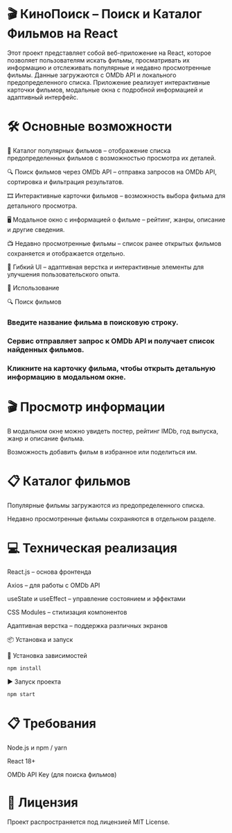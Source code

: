 # 🎬 КиноПоиск – Поиск и Каталог Фильмов на React

Этот проект представляет собой веб-приложение на React, которое позволяет пользователям искать фильмы, просматривать их информацию и отслеживать популярные и недавно просмотренные фильмы. Данные загружаются с OMDb API и локального предопределенного списка. Приложение реализует интерактивные карточки фильмов, модальные окна с подробной информацией и адаптивный интерфейс.

# 🛠 Основные возможности

📌 Каталог популярных фильмов – отображение списка предопределенных фильмов с возможностью просмотра их деталей.

🔍 Поиск фильмов через OMDb API – отправка запросов на OMDb API, сортировка и фильтрация результатов.

🎞️ Интерактивные карточки фильмов – возможность выбора фильма для детального просмотра.

🖥️ Модальное окно с информацией о фильме – рейтинг, жанры, описание и другие сведения.

📺 Недавно просмотренные фильмы – список ранее открытых фильмов сохраняется и отображается отдельно.

🎨 Гибкий UI – адаптивная верстка и интерактивные элементы для улучшения пользовательского опыта.

🚀 Использование

🔍 Поиск фильмов

### Введите название фильма в поисковую строку.

### Сервис отправляет запрос к OMDb API и получает список найденных фильмов.

### Кликните на карточку фильма, чтобы открыть детальную информацию в модальном окне.

# 🎬 Просмотр информации

В модальном окне можно увидеть постер, рейтинг IMDb, год выпуска, жанр и описание фильма.

Возможность добавить фильм в избранное или поделиться им.

# 📋 Каталог фильмов

Популярные фильмы загружаются из предопределенного списка.

Недавно просмотренные фильмы сохраняются в отдельном разделе.

# 💻 Техническая реализация

React.js – основа фронтенда

Axios – для работы с OMDb API

useState и useEffect – управление состоянием и эффектами

CSS Modules – стилизация компонентов

Адаптивная верстка – поддержка различных экранов

📦 Установка и запуск

🔧 Установка зависимостей
```csharp
npm install
```
▶ Запуск проекта

```csharp
npm start
```
# 📋 Требования

Node.js и npm / yarn

React 18+

OMDb API Key (для поиска фильмов)

#  📄 Лицензия

Проект распространяется под лицензией MIT License.
